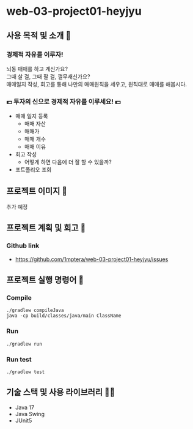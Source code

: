 # web-03-project01-heyjyu

## 사용 목적 및 소개 🚀

### 경제적 자유를 이루자!

뇌동 매매를 하고 계신가요?  
그때 살 걸, 그때 팔 걸, 껄무새신가요?  
매매일지 작성, 회고를 통해 나만의 매매원칙을 세우고, 원칙대로 매매를 해봅시다.

### 💵 투자의 신으로 경제적 자유를 이루세요! 💵

- 매매 일지 등록
    - 매매 자산
    - 매매가
    - 매매 개수
    - 매매 이유
- 회고 작성
    - 어떻게 하면 다음에 더 잘 할 수 있을까?
- 포트폴리오 조회

## 프로젝트 이미지 🌄

추가 예정

## 프로젝트 계획 및 회고 🥇

### Github link

- https://github.com/1mptera/web-03-project01-heyjyu/issues

## 프로젝트 실행 명령어 📱

### Compile

```
./gradlew compileJava
java -cp build/classes/java/main ClassName
```

### Run

```
./gradlew run
```

### Run test

```
./gradlew test
```

## 기술 스택 및 사용 라이브러리 👨‍💻

- Java 17
- Java Swing
- JUnit5
